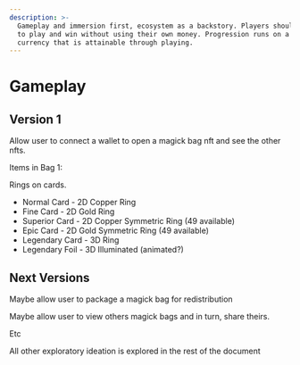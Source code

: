 ```yaml
---
description: >-
  Gameplay and immersion first, ecosystem as a backstory. Players should be able
  to play and win without using their own money. Progression runs on a premium
  currency that is attainable through playing.
---
```


# Gameplay

## Version 1

Allow user to connect a wallet to open a magick bag nft and see the other nfts.

Items in Bag 1:

Rings on cards.

* Normal Card - 2D Copper Ring
* Fine Card - 2D Gold Ring
* Superior Card - 2D Copper Symmetric Ring (49 available)
* Epic Card - 2D Gold Symmetric Ring (49 available)
* Legendary Card - 3D Ring
* Legendary Foil - 3D Illuminated (animated?)

## Next Versions

Maybe allow user to package a magick bag for redistribution

Maybe allow user to view others magick bags and in turn, share theirs.

Etc



All other exploratory ideation is explored in the rest of the document
